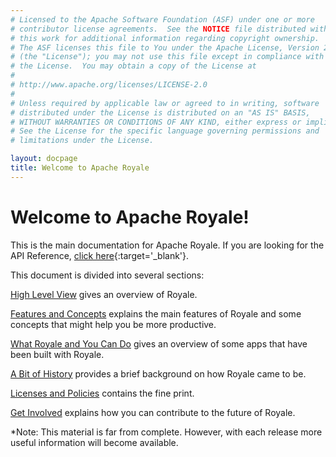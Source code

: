 ```yaml
---
# Licensed to the Apache Software Foundation (ASF) under one or more
# contributor license agreements.  See the NOTICE file distributed with
# this work for additional information regarding copyright ownership.
# The ASF licenses this file to You under the Apache License, Version 2.0
# (the "License"); you may not use this file except in compliance with
# the License.  You may obtain a copy of the License at
# 
# http://www.apache.org/licenses/LICENSE-2.0
# 
# Unless required by applicable law or agreed to in writing, software
# distributed under the License is distributed on an "AS IS" BASIS,
# WITHOUT WARRANTIES OR CONDITIONS OF ANY KIND, either express or implied.
# See the License for the specific language governing permissions and
# limitations under the License.

layout: docpage
title: Welcome to Apache Royale
---
```


# Welcome to Apache Royale!

This is the main documentation for Apache Royale.  If you are looking for the API Reference, [click here](http://royale.apache.org/asdoc/index.html){:target='_blank'}.

This document is divided into several sections:

[High Level View](Welcome/High%20Level%20View.html) gives an overview of Royale.

[Features and Concepts](Welcome/Features%20And%20Concepts.html) explains the main features of Royale and some concepts that might help you be more productive.

[What Royale and You Can Do](showcase.html) gives an overview of some apps that have been built with Royale.

[A Bit of History](Welcome/history.html) provides a brief background on how Royale came to be.

[Licenses and Policies](Welcome/licenses.html) contains the fine print.

[Get Involved](Welcome/get-involved.html) explains how you can contribute to the future of Royale.

*Note: This material is far from complete. However, with each release more useful information will become available.
